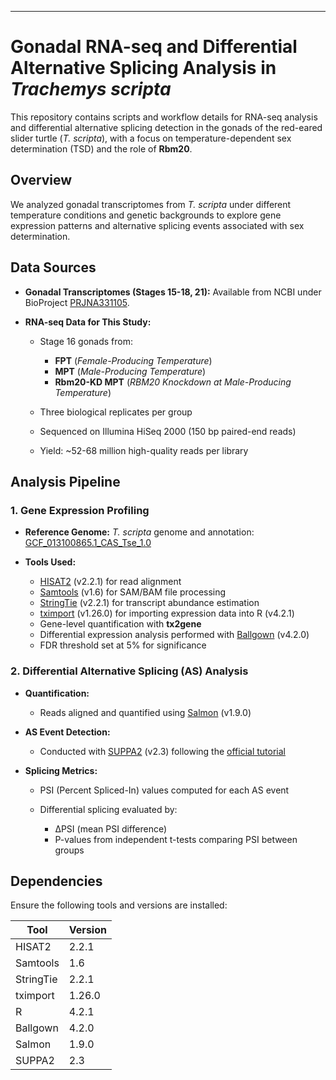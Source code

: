 
---

# Gonadal RNA-seq and Differential Alternative Splicing Analysis in *Trachemys scripta*

This repository contains scripts and workflow details for RNA-seq analysis and differential alternative splicing detection in the gonads of the red-eared slider turtle (*T. scripta*), with a focus on temperature-dependent sex determination (TSD) and the role of **Rbm20**.

## Overview

We analyzed gonadal transcriptomes from *T. scripta* under different temperature conditions and genetic backgrounds to explore gene expression patterns and alternative splicing events associated with sex determination.

## Data Sources

* **Gonadal Transcriptomes (Stages 15-18, 21):**
  Available from NCBI under BioProject [PRJNA331105](https://www.ncbi.nlm.nih.gov/bioproject/PRJNA331105).

* **RNA-seq Data for This Study:**

  * Stage 16 gonads from:

    * **FPT** (*Female-Producing Temperature*)
    * **MPT** (*Male-Producing Temperature*)
    * **Rbm20-KD MPT** (*RBM20 Knockdown at Male-Producing Temperature*)
  * Three biological replicates per group
  * Sequenced on Illumina HiSeq 2000 (150 bp paired-end reads)
  * Yield: \~52-68 million high-quality reads per library
    
## Analysis Pipeline

### 1. Gene Expression Profiling

* **Reference Genome:**
  *T. scripta* genome and annotation: [GCF\_013100865.1\_CAS\_Tse\_1.0](https://www.ncbi.nlm.nih.gov/assembly/GCF_013100865.1)

* **Tools Used:**

  * [HISAT2](https://daehwankimlab.github.io/hisat2/) (v2.2.1) for read alignment
  * [Samtools](http://www.htslib.org/) (v1.6) for SAM/BAM file processing
  * [StringTie](https://ccb.jhu.edu/software/stringtie/) (v2.2.1) for transcript abundance estimation
  * [tximport](https://bioconductor.org/packages/release/bioc/html/tximport.html) (v1.26.0) for importing expression data into R (v4.2.1)
  * Gene-level quantification with **tx2gene**
  * Differential expression analysis performed with [Ballgown](https://bioconductor.org/packages/release/bioc/html/ballgown.html) (v4.2.0)
  * FDR threshold set at 5% for significance

### 2. Differential Alternative Splicing (AS) Analysis

* **Quantification:**

  * Reads aligned and quantified using [Salmon](https://salmon.readthedocs.io/en/latest/) (v1.9.0)

* **AS Event Detection:**

  * Conducted with [SUPPA2](https://github.com/comprna/SUPPA) (v2.3) following the [official tutorial](https://github.com/comprna/SUPPA/wiki/SUPPA2-tutorial)

* **Splicing Metrics:**

  * PSI (Percent Spliced-In) values computed for each AS event
  * Differential splicing evaluated by:

    * ΔPSI (mean PSI difference)
    * P-values from independent t-tests comparing PSI between groups



## Dependencies

Ensure the following tools and versions are installed:

| Tool      | Version |
| --------- | ------- |
| HISAT2    | 2.2.1   |
| Samtools  | 1.6     |
| StringTie | 2.2.1   |
| tximport  | 1.26.0  |
| R         | 4.2.1   |
| Ballgown  | 4.2.0   |
| Salmon    | 1.9.0   |
| SUPPA2    | 2.3     |




